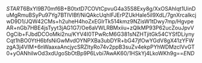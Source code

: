 $START$6BxYl9B70mf6B+B0txtD7COVtCpvuG4a35S8Exy8g/XxOSAhIqt1UinDuMgRmuBSyPu97Yg7BTIVIBf/NiQAkcUqhIFJErPZUkHaIe5il9XdL/7gnXrcaIkcjwD9D1/JQW42CMs+h2uheH4hoZxEGIrTk514kmz9NZisW1tDwy7mp/HgvpeAR+nGb7HBE4jsTyyt3jAG1G7/Oe6aVWLRBMxiiu+zQlkMP93P62ucZouJpvVOgCib+FJbdDCOoMki2nu/KYV4I0TPwRcM6G381sNZHTjitGk54CYSfDLiynyCqt1hBO0YtH6bfsNiGwMvdOYNPXBa3ubDYR+bG47jfOwYGdV8gX41zYFWzgA3j4VIM+6nWaaxaAncjycSRZItyRo74v2ppB3suZv4ekpPYhWDMzclVvGT0+yOANhilwOd3xdUgoSbOtBp9P6Lvbi7AwAK60/1HSkYj4LkoWKh9g==$END$